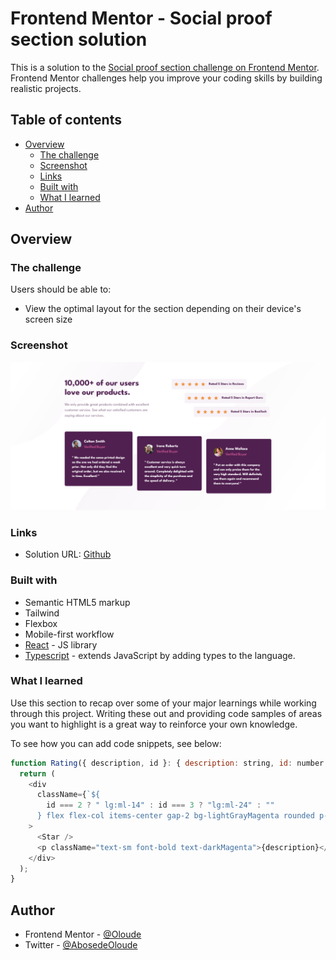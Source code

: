 # Frontend Mentor - Social proof section solution

This is a solution to the [Social proof section challenge on Frontend Mentor](https://www.frontendmentor.io/challenges/social-proof-section-6e0qTv_bA). Frontend Mentor challenges help you improve your coding skills by building realistic projects.

## Table of contents

- [Overview](#overview)
  - [The challenge](#the-challenge)
  - [Screenshot](#screenshot)
  - [Links](#links)
  - [Built with](#built-with)
  - [What I learned](#what-i-learned)
- [Author](#author)

## Overview

### The challenge

Users should be able to:

- View the optimal layout for the section depending on their device's screen size

### Screenshot

![preview](./public/preview.png)

### Links

- Solution URL: [Github](https://github.com)

### Built with

- Semantic HTML5 markup
- Tailwind
- Flexbox
- Mobile-first workflow
- [React](https://reactjs.org/) - JS library
- [Typescript](https://www.typescriptlang.org/) - extends JavaScript by adding types to the language.

### What I learned

Use this section to recap over some of your major learnings while working through this project. Writing these out and providing code samples of areas you want to highlight is a great way to reinforce your own knowledge.

To see how you can add code snippets, see below:

```js
function Rating({ description, id }: { description: string, id: number }) {
  return (
    <div
      className={`${
        id === 2 ? " lg:ml-14" : id === 3 ? "lg:ml-24" : ""
      } flex flex-col items-center gap-2 bg-lightGrayMagenta rounded p-3 lg:flex-row lg:gap-4 lg:self-start `}
    >
      <Star />
      <p className="text-sm font-bold text-darkMagenta">{description}</p>
    </div>
  );
}
```

## Author

- Frontend Mentor - [@Oloude](https://www.frontendmentor.io/profile/Oloude)
- Twitter - [@AbosedeOloude](https://www.twitter.com/AbosedeOloude)
